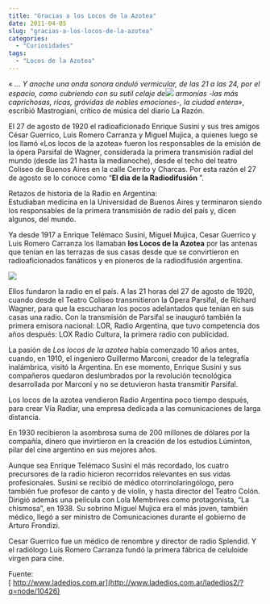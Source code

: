 ```yaml
---
title: "Gracias a los Locos de la Azotea"
date: 2011-04-05
slug: "gracias-a-los-locos-de-la-azotea"
categories:
  - "Curiosidades"
tags:
  - "Locos de la Azotea"
---
```


« _… Y anoche una onda sonora onduló vermicular, de las 21 a las 24, por el espacio, como cubriendo con su sutil celaje de![](http://www.ladedios.com.ar/ladedios2/images/radio_mic.jpg) armonías -las más caprichosas, ricas, grávidas de nobles emociones-, la ciudad entera»_, escribió Mastrogiani, crítico de música del diario La Razón.

El 27 de agosto de 1920 el radioaficionado Enrique Susini y sus tres amigos César Guerrico, Luis Romero Carranza y Miguel Mujica, a quienes luego se los llamó «Los locos de la azotea» fueron los responsables de la emisión de la ópera Parsifal de Wagner, considerada la primera transmisión radial del mundo (desde las 21 hasta la medianoche), desde el techo del teatro Coliseo de Buenos Aires en la calle Cerrito y Charcas. Por esta razón el 27 de agosto se lo conoce como “**El dia de la Radiodifusión** ”.

Retazos de historia de la Radio en Argentina:  
Estudiaban medicina en la Universidad de Buenos Aires y terminaron siendo los responsables de la primera transmisión de radio del país y, dicen algunos, del mundo.

Ya desde 1917 a Enrique Telémaco Susini, Miguel Mujica, Cesar Guerrico y Luis Romero Carranza los llamaban **los Locos de la Azotea** por las antenas que tenían en las terrazas de sus casas desde que se convirtieron en radioaficionados fanáticos y en pioneros de la radiodifusión argentina.

![](http://www.ladedios.com.ar/ladedios2/images/Locos_de_la_azotea.gif)

Ellos fundaron la radio en el país. A las 21 horas del 27 de agosto de 1920, cuando desde el Teatro Coliseo transmitieron la Ópera Parsifal, de Richard Wagner, para que la escucharan los pocos adelantados que tenían en sus casas una radio. Con la transmisión de Parsifal se inauguró también la primera emisora nacional: LOR, Radio Argentina, que tuvo competencia dos años después: LOX Radio Cultura, la primera radio con publicidad.

La pasión de  _Los locos de la azotea_ había comenzado 10 años antes, cuando, en 1910, el ingeniero Guillermo Marconi, creador de la telegrafía inalámbrica, visitó la Argentina. En ese momento, Enrique Susini y sus compañeros quedaron deslumbrados por la revolución tecnológica desarrollada por Marconi y no se detuvieron hasta transmitir Parsifal.

Los locos de la azotea vendieron Radio Argentina poco tiempo después, para crear Vía Radiar, una empresa dedicada a las comunicaciones de larga distancia.

En 1930 recibieron la asombrosa suma de 200 millones de dólares por la compañía, dinero que invirtieron en la creación de los estudios Lúminton, pilar del cine argentino en sus mejores años.

Aunque sea Enrique Telémaco Susini el más recordado, los cuatro precursores de la radio hicieron recorridos relevantes en sus vidas profesionales. Susini se recibió de médico otorrinolaringólogo, pero también fue profesor de canto y de violín, y hasta director del Teatro Colón. Dirigió además una película con Lola Membrives como protagonista, “La chismosa”, en 1938. Su sobrino Miguel Mujica era el más joven, también médico, llegó a ser ministro de Comunicaciones durante el gobierno de Arturo Frondizi.

Cesar Guerrico fue un médico de renombre y director de radio Splendid. Y el radiólogo Luis Romero Carranza fundó la primera fábrica de celuloide virgen para cine.

Fuente:  
[ http://www.ladedios.com.ar](http://www.ladedios.com.ar/ladedios2/?q=node/10426)
